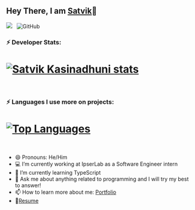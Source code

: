 ## Hey There, I am [Satvik](https://kasinadhuniprogrammer.github.io/Portfolio/)👋
![](https://komarev.com/ghpvc/?username=KasinadhuniProgrammer&color=green)
&nbsp; ![GitHub](https://img.shields.io/github/followers/KasinadhuniProgrammer?label=Follow%20Me%21&style=social)

### ⚡ Developer Stats: 
# [![Satvik Kasinadhuni stats](https://github-readme-stats.vercel.app/api?username=KasinadhuniProgrammer&theme=algolia)](https://github.com/KasinadhuniProgrammer/github-readme-stats)
</br>

### ⚡ Languages I use more on projects:
# [![Top Languages](https://github-readme-stats.vercel.app/api/top-langs/?username=KasinadhuniProgrammer&layout=compact&theme=vision-friendly-dark&langs_count=6)](https://github.com/KasinadhuniProgrammer/github-readme-stats)
</br>

- 😄 Pronouns: He/Him
- 💻 I’m currently working at IpserLab as a Software Engineer intern
- 🌱 I’m currently learning TypeScript
- 💬 Ask me about anything related to programming and I will try my best to answer!
- 📫 How to learn more about me: [Portfolio](https://kasinadhuniprogrammer.github.io/Portfolio/) 
- 📝[Resume](https://drive.google.com/file/d/1kLYXK7uqr-xF5mQanljZFQH3NbMInn2B/view?usp=sharing) 
<!--
**KasinadhuniProgrammer/KasinadhuniProgrammer** is a ✨ _special_ ✨ repository because its `README.md` (this file) appears on your GitHub profile.
